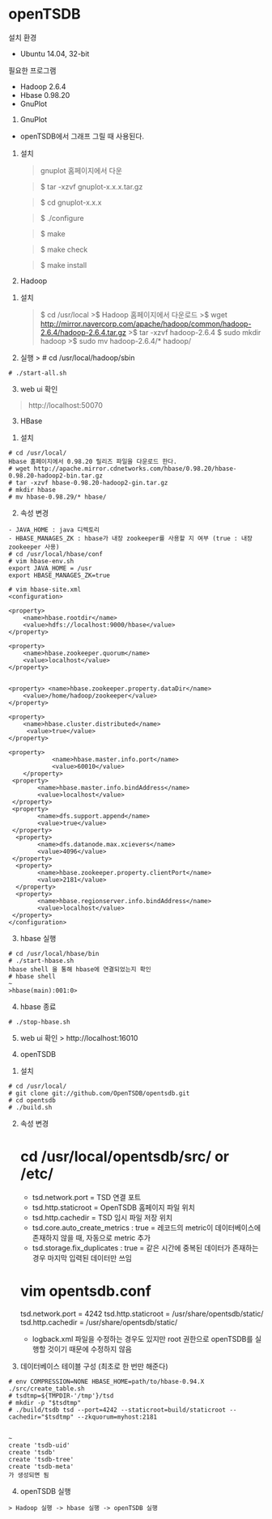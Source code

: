 # openTSDB

설치 환경
 - Ubuntu 14.04, 32-bit

필요한 프로그램
 - Hadoop 2.6.4
 - Hbase 0.98.20
 - GnuPlot

1. GnuPlot
  * openTSDB에서 그래프 그릴 때 사용된다.

 1) 설치
    > gnuplot 홈페이지에서 다운
    
	 > $ tar -xzvf gnuplot-x.x.x.tar.gz
    
	 > $ cd gnuplot-x.x.x
    
	 > $ ./configure
    
	 > $ make
    
	 > $ make check
    
	 > $ make install
        
2. Hadoop
  
  1) 설치
    
    	>$ cd /usr/local
	>$ Hadoop 홈페이지에서 다운로드
	>$ wget http://mirror.navercorp.com/apache/hadoop/common/hadoop-2.6.4/hadoop-2.6.4.tar.gz
	>$ tar -xzvf hadoop-2.6.4
    	>$ sudo mkdir hadoop
	>$ sudo mv hadoop-2.6.4/* hadoop/
    

  2) 실행
    >
    # cd /usr/local/hadoop/sbin
    
    # ./start-all.sh
    
  3) web ui 확인
   > http://localhost:50070
    
3. HBase

  1) 설치
  
    # cd /usr/local/
    Hbase 홈페이지에서 0.98.20 릴리즈 파일을 다운로드 한다.
    # wget http://apache.mirror.cdnetworks.com/hbase/0.98.20/hbase-0.98.20-hadoop2-bin.tar.gz
    # tar -xzvf hbase-0.98.20-hadoop2-gin.tar.gz
    # mkdir hbase
    # mv hbase-0.98.29/* hbase/


  2) 속성 변경
  
    - JAVA_HOME : java 디렉토리
    - HBASE_MANAGES_ZK : hbase가 내장 zookeeper를 사용할 지 여부 (true : 내장 zookeeper 사용)
    # cd /usr/local/hbase/conf
    # vim hbase-env.sh
    export JAVA_HOME = /usr
    export HBASE_MANAGES_ZK=true
    
    # vim hbase-site.xml
    <configuration>

	<property>
		<name>hbase.rootdir</name>
		<value>hdfs://localhost:9000/hbase</value>
	</property>

	<property>
		<name>hbase.zookeeper.quorum</name>
		<value>localhost</value>
	</property>


	<property> <name>hbase.zookeeper.property.dataDir</name> 
		<value>/home/hadoop/zookeeper</value> 
	</property>

	<property> 
		<name>hbase.cluster.distributed</name>
		 <value>true</value> 
	</property>

	<property>
                <name>hbase.master.info.port</name>
                <value>60010</value>
    	</property>
	 <property>
            <name>hbase.master.info.bindAddress</name>
            <value>localhost</value>
	 </property>
	 <property>
            <name>dfs.support.append</name>
            <value>true</value>
	 </property>
	  <property>
            <name>dfs.datanode.max.xcievers</name>
            <value>4096</value>
	 </property>
	  <property>
            <name>hbase.zookeeper.property.clientPort</name>
            <value>2181</value>
	  </property>
	  <property>
            <name>hbase.regionserver.info.bindAddress</name>
            <value>localhost</value>
	 </property>
    </configuration>

  3) hbase 실행
  
    # cd /usr/local/hbase/bin
    # ./start-hbase.sh
    hbase shell 을 통해 hbase에 연결되었는지 확인
    # hbase shell
    ~
    >hbase(main):001:0> 
    
    
  4) hbase 종료
  
    # ./stop-hbase.sh
    
    
  5) web ui 확인
    > http://localhost:16010

4. openTSDB 

  1) 설치
  
    # cd /usr/local/
    # git clone git://github.com/OpenTSDB/opentsdb.git
    # cd opentsdb
    # ./build.sh
    

 2) 속성 변경
 
    # cd /usr/local/opentsdb/src/ or /etc/
    - tsd.network.port = TSD 연결 포트
    - tsd.http.staticroot = OpenTSDB 홈페이지 파일 위치
    - tsd.http.cachedir = TSD 임시 파일 저장 위치
    - tsd.core.auto_create_metrics : true = 레코드의 metric이 데이터베이스에 존재하지 않을 때, 자동으로 metric 추가
    - tsd.storage.fix_duplicates : true = 같은 시간에 중복된 데이터가 존재하는 경우 마지막 입력된 데이터만 쓰임
    
    # vim opentsdb.conf
    tsd.network.port = 4242
    tsd.http.staticroot = /usr/share/opentsdb/static/
    tsd.http.cachedir = /usr/share/opentsdb/static/
   
    * logback.xml 파일을 수정하는 경우도 있지만 root 권한으로 openTSDB를 실행할 것이기 때문에 수정하지 않음
    
    
  3) 데이터베이스 테이블 구성 (최초로 한 번만 해준다)
  
    # env COMPRESSION=NONE HBASE_HOME=path/to/hbase-0.94.X ./src/create_table.sh
    # tsdtmp=${TMPDIR-'/tmp'}/tsd
    # mkdir -p "$tsdtmp"
    # ./build/tsdb tsd --port=4242 --staticroot=build/staticroot --cachedir="$tsdtmp" --zkquorum=myhost:2181
    
    
    ~
    create 'tsdb-uid'
    create 'tsdb'
    create 'tsdb-tree'
    create 'tsdb-meta'
    가 생성되면 됨
    
    
  4) openTSDB 실행
  
    > Hadoop 실행 -> hbase 실행 -> openTSDB 실행
    
